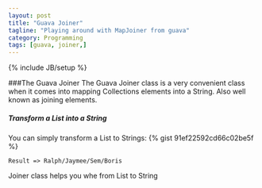 ```yaml
---
layout: post
title: "Guava Joiner"
tagline: "Playing around with MapJoiner from guava"
category: Programming
tags: [guava, joiner,]
---
```


{% include JB/setup %}

###The Guava Joiner
The Guava Joiner class is a very convenient class when it comes into mapping Collections elements into a String. Also well known as joining elements.

##### Transform a List into a String
You can simply transform a List to Strings:
{% gist 91ef22592cd66c02be5f %}

`Result => Ralph/Jaymee/Sem/Boris`



Joiner class helps you whe from List to String